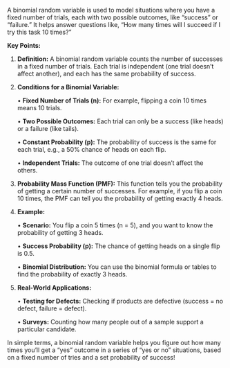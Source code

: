 A binomial random variable is used to model situations where you have a fixed number of trials, each with two possible outcomes, like “success” or “failure.” It helps answer questions like, “How many times will I succeed if I try this task 10 times?”

**Key Points:**

1. **Definition:** A binomial random variable counts the number of successes in a fixed number of trials. Each trial is independent (one trial doesn’t affect another), and each has the same probability of success.

2. **Conditions for a Binomial Variable:**

	• **Fixed Number of Trials (n):** For example, flipping a coin 10 times means 10 trials.

	• **Two Possible Outcomes:** Each trial can only be a success (like heads) or a failure (like tails).

	• **Constant Probability (p):** The probability of success is the same for each trial, e.g., a 50% chance of heads on each flip.

	• **Independent Trials:** The outcome of one trial doesn’t affect the others.

3. **Probability Mass Function (PMF):** This function tells you the probability of getting a certain number of successes. For example, if you flip a coin 10 times, the PMF can tell you the probability of getting exactly 4 heads.

4. **Example:**

	• **Scenario:** You flip a coin 5 times (n = 5), and you want to know the probability of getting 3 heads.

	• **Success Probability (p):** The chance of getting heads on a single flip is 0.5.

	• **Binomial Distribution:** You can use the binomial formula or tables to find the probability of exactly 3 heads.

5. **Real-World Applications:**

	• **Testing for Defects:** Checking if products are defective (success = no defect, failure = defect).

	• **Surveys:** Counting how many people out of a sample support a particular candidate.


In simple terms, a binomial random variable helps you figure out how many times you’ll get a “yes” outcome in a series of “yes or no” situations, based on a fixed number of tries and a set probability of success!